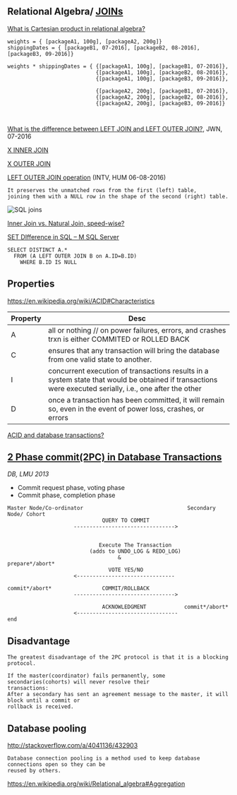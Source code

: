 
Relational Algebra/ [JOINs](https://goo.gl/cH4lSN)
--------------------------------------------------

[What is Cartesian product in relational algebra?](https://en.wikipedia.org/wiki/Relational_algebra)

```
weights = { [packageA1, 100g], [packageA2, 200g]}
shippingDates = { [packageB1, 07-2016], [packageB2, 08-2016], [packageB3, 09-2016]}

weights * shippingDates = { {[packageA1, 100g], [packageB1, 07-2016]}, 
                            {[packageA1, 100g], [packageB2, 08-2016]},
                            {[packageA1, 100g], [packageB3, 09-2016]},
                            
                            {[packageA2, 200g], [packageB1, 07-2016]},
                            {[packageA2, 200g], [packageB2, 08-2016]},
                            {[packageA2, 200g], [packageB3, 09-2016]}
                            
                            
```

[What is the difference between LEFT JOIN and LEFT OUTER JOIN?](http://stackoverflow.com/a/4401540/432903), JWN, 07-2016

[X INNER JOIN](https://goo.gl/qZUi8K)

[X OUTER JOIN](https://goo.gl/IbGzK3)

[LEFT OUTER JOIN operation](http://docs.oracle.com/javadb/10.4.2.1/ref/rrefsqlj18922.html) (INTV, HUM 06-08-2016)

```
It preserves the unmatched rows from the first (left) table, 
joining them with a NULL row in the shape of the second (right) table.
```


![SQL joins](http://i.stack.imgur.com/VQ5XP.png)

[Inner Join vs. Natural Join, speed-wise?](http://stackoverflow.com/a/4841554/432903)

[SET DIfference in SQL – M SQL Server](https://timsinajaya.wordpress.com/2010/09/30/set-difference-in-sql-m-sql-server/)

```
SELECT DISTINCT A.* 
  FROM (A LEFT OUTER JOIN B on A.ID=B.ID) 
    WHERE B.ID IS NULL
```

Properties
----------

https://en.wikipedia.org/wiki/ACID#Characteristics


| Property |  Desc  |
|-----------|-------|
| A | all or nothing // on power failures, errors, and crashes trxn is either COMMITED or ROLLED BACK |
| C | ensures that any transaction will bring the database from one valid state to another. |
| I | concurrent execution of transactions results in a system state that would be obtained if transactions were executed serially, i.e., one after the other |
| D | once a transaction has been committed, it will remain so, even in the event of power loss, crashes, or errors |


[ACID and database transactions?](http://stackoverflow.com/a/3740307/432903)

[2 Phase commit(2PC) in Database Transactions](https://en.wikipedia.org/wiki/Two-phase_commit_protocol#Basic_algorithm)
--------------------------------------------
_DB, LMU 2013_

- Commit request phase, voting phase
- Commit phase, completion phase

```
Master Node/Co-ordinator                                 Secondary Node/ Cohort
                              QUERY TO COMMIT
                     -------------------------------->
                     
                     
                             Execute The Transaction
                          (adds to UNDO_LOG & REDO_LOG)
                                   &                     prepare*/abort*
                                VOTE YES/NO           
                     <-------------------------------
                     
commit*/abort*                COMMIT/ROLLBACK
                     -------------------------------->
                     
                              ACKNOWLEDGMENT            commit*/abort*
                     <--------------------------------  
end
```

Disadvantage
------------

```
The greatest disadvantage of the 2PC protocol is that it is a blocking protocol. 

If the master(coordinator) fails permanently, some secondaries(cohorts) will never resolve their 
transactions: 
After a secondary has sent an agreement message to the master, it will block until a commit or 
rollback is received.
```

Database pooling
-------------------

http://stackoverflow.com/a/4041136/432903

```
Database connection pooling is a method used to keep database connections open so they can be 
reused by others.
```

https://en.wikipedia.org/wiki/Relational_algebra#Aggregation
